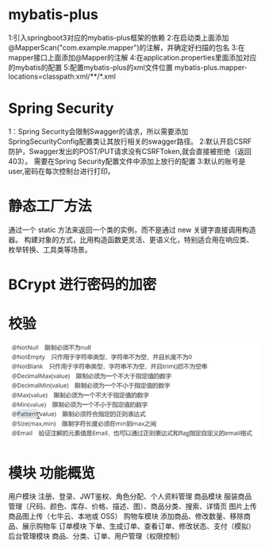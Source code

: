 # mybatis-plus

1:引入springboot3对应的mybatis-plus框架的依赖
2:在启动类上面添加@MapperScan("com.example.mapper")的注解，并确定好扫描的包名
3:在mapper接口上面添加@Mapper的注解
4:在application.properties里面添加对应的mybatis的配置
5:配置mybatis-plus的xml文件位置
mybatis-plus.mapper-locations=classpath:xml/**/*.xml

# Spring Security

1：Spring Security会限制Swagger的请求，所以需要添加SpringSecurityConfig配置类让其放行相关的swagger路径。
2:默认开启CSRF防护，Swagger发出的POST/PUT请求没有CSRFToken,就会直接被拒绝（返回 403）。
需要在Spring Security配置文件中添加上放行的配置
3:默认的账号是user,密码在每次控制台进行打印。

# 静态工厂方法

通过一个 static 方法来返回一个类的实例，而不是通过 new 关键字直接调用构造器。
构建对象的方式，比用构造函数更灵活、更语义化，特别适合用在响应类、枚举转换、工具类等场景。

# BCrypt 进行密码的加密

# 校验

![img.png](校验注解.png)

# 模块	功能概览

用户模块 注册、登录、JWT鉴权、角色分配、个人资料管理
商品模块 服装商品管理（尺码、颜色、库存、价格、描述、图）、商品分类、搜索、详情页
图片上传 商品图上传（七牛云、本地或 OSS）
购物车模块 添加商品、修改数量、移除商品、展示购物车
订单模块 下单、生成订单、查看订单、修改状态、支付（模拟）
后台管理模块 商品、分类、订单、用户管理（权限控制）